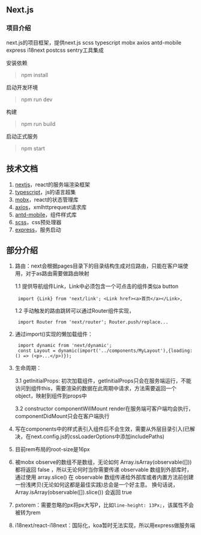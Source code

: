 ## Next.js

### 项目介绍
next.js的项目框架，提供next.js  scss  typescript  mobx  axios  antd-mobile  express  i18next  postcss  sentry工具集成


安装依赖
> npm install

启动开发环境
> npm run dev

构建
> npm run build

启动正式服务
> npm start


## 技术文档

1. [nextjs](https://learnnextjs.com/)，react的服务端渲染框架
2. [typescript](https://www.tslang.cn/)，js的语言超集
3. [mobx](http://cn.mobx.js.org/)，react的状态管理库
4. [axios](https://www.kancloud.cn/yunye/axios/234845)，xmlhttprequest请求库
5. [antd-mobile](https://mobile.ant.design/index-cn)，组件样式库
6. [scss](https://www.sass.hk/)，css预处理器
7. [express](http://www.expressjs.com.cn/)，服务启动

## 部分介绍

1. 路由：next会根据pages目录下的目录结构生成对应路由，只能在客户端使用，对于as路由需要做路由映射

    1.1 提供导航组件Link，Link中必须包含一个可点击的组件类似a button
    
        import {Link} from 'next/link'; <Link href><a>首页</a></Link>,
    
    1.2 手动触发的路由跳转可以通过Router组件实现，
    
        import Router from 'next/router'; Router.push/replace...
2. 通过import()实现的懒加载组件：

        import dynamic from 'next/dynamic';
        const Layout = dynamic(import('../components/MyLayout'),{loading: () => (<p>...</p>)});

3. 生命周期：

    3.1 getInitialProps: 初次加载组件，getInitialProps只会在服务端运行，不能访问到组件this，需要渲染的数据在此周期中请求，方法需要返回一个object，映射到组件到props中
    
    3.2 constructor  componentWillMount  render在服务端可客户端均会执行，componentDidMount只会在客户端执行
    
 4. 写在components中的样式表引入组件后不会生效，需要从外层目录引入(已解决，在next.config.js的cssLoaderOptions中添加includePaths)
 
 5. 目前rem布局的root-size是16px
 
 6. 被mobx observe的数组不是数组，无论如何 Array.isArray(observable([])) 都将返回 false ，所以无论何时当你需要传递 observable 数组到外部库时，通过使用 array.slice() 在 observable 数组传递给外部库或者内置方法前创建一份浅拷贝(无论如何这都是最佳实践)总会是一个好主意。 换句话说，Array.isArray(observable([]).slice()) 会返回 true
 
 7. pxtorem：需要忽略的px将px大写P，比如`line-height: 13Px;`，该属性不会被转为rem
 
 8. i18next/react-i18next：国际化，koa暂时无法实现，所以用express做服务端
